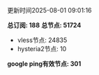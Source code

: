 更新时间2025-08-01 09:01:16

**总订阅: 188**
**总节点: 51724**
- vless节点: 24835
- hysteria2节点: 10

**google ping有效节点: 301**
